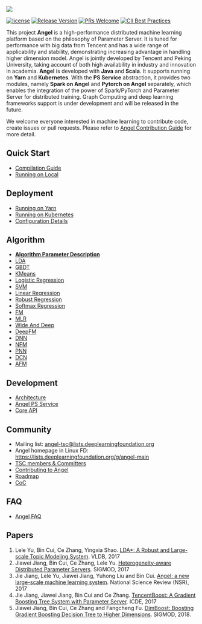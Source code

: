 ![](assets/angel_logo.png)


[![license](http://img.shields.io/badge/license-Apache2.0-brightgreen.svg?style=flat)](https://github.com/tencent/angel/blob/master/LICENSE)
[![Release Version](https://img.shields.io/badge/release-3.0.1-red.svg)](https://github.com/tencent/angel/releases)
[![PRs Welcome](https://img.shields.io/badge/PRs-welcome-brightgreen.svg)](https://github.com/tencent/angel/pulls)
[![CII Best Practices](https://bestpractices.coreinfrastructure.org/projects/3058/badge)](https://bestpractices.coreinfrastructure.org/projects/3058)

This project **Angel** is a high-performance distributed machine learning platform based on the philosophy of Parameter Server. It is tuned for performance with big data from Tencent and has a wide range of applicability and stability, demonstrating increasing advantage in handling higher dimension model. Angel is jointly developed by Tencent and Peking University, taking account of both high availability  in industry and innovation in academia. **Angel** is developed with **Java** and **Scala**.  It supports running on **Yarn** and **Kubernetes**. With the **PS Service** abstraction, it provides two modules, namely **Spark on Angel** and **Pytorch on Angel** separately, which enables the integration of the power of Spark/PyTorch and Parameter Server for distributed training.  Graph Computing and deep learning frameworks support is under development and will be released in the future.

We welcome everyone interested in machine learning to contribute code, create issues or pull requests. Please refer to  [Angel Contribution Guide](https://github.com/Tencent/angel/blob/master/CONTRIBUTING.md) for more detail.


## Quick Start
* [Compilation Guide](./docs/deploy/source_compile_en.md)
* [Running on Local](./docs/deploy/local_run_en.md)

## Deployment
* [Running on Yarn](./docs/deploy/run_on_yarn_en.md)
* [Running on Kubernetes](./docs/deploy/run_on_kubernetes_en.md)
* [Configuration Details](./docs/deploy/config_details_en.md)

## Algorithm
* [**Algorithm Parameter Description**](./docs/algo/model_config_details_en.md)
* [LDA](./docs/algo/lda_on_angel_en.md)
* [GBDT](./docs/algo/gbdt_on_angel_en.md)
* [KMeans](./docs/algo/kmeans_on_angel_en.md)
* [Logistic Regression](./docs/algo/lr_on_angel_en.md)
* [SVM](./docs/algo/svm_on_angel_en.md)
* [Linear Regression](./docs/algo/linear_on_angel_en.md)
* [Robust Regression](./docs/algo/robust_on_angel_en.md)
* [Softmax Regression](./docs/algo/softmax_on_angel_en.md)
* [FM](./docs/algo/fm_on_angel_en.md)
* [MLR](./docs/algo/mlr_on_angel_en.md)
* [Wide And Deep](./docs/algo/daw_on_angel_en.md)
* [DeepFM](./docs/algo/deepfm_on_angel_en.md)
* [DNN](./docs/algo/dnn_on_angel_en.md)
* [NFM](./docs/algo/nfm_on_angel_en.md)
* [PNN](./docs/algo/pnn_on_angel_en.md)
* [DCN](./docs/algo/dcn_on_angel_en.md)
* [AFM](./docs/algo/afm_on_angel_en.md)

## Development
* [Architecture](./docs/overview/architecture_en.md)
* [Angel PS Service](./docs/overview/angel_ps_service_en.md)
* [Core API](./docs/apis/core_api2_en.md)

## Community
* Mailing list: angel-tsc@lists.deeplearningfoundation.org
* Angel homepage in Linux FD: https://lists.deeplearningfoundation.org/g/angel-main
* [TSC members & Committers](./Community.md)
* [Contributing to Angel](./CONTRIBUTING.md)
* [Roadmap](https://github.com/Angel-ML/angel/wiki/Roadmap)
* [CoC](https://lfprojects.org/policies/)

## FAQ
* [Angel FAQ](https://github.com/Tencent/angel/wiki/Angel%E5%B8%B8%E8%A7%81%E9%97%AE%E9%A2%98)

## Papers
  1. Lele Yu, Bin Cui, Ce Zhang, Yingxia Shao. [LDA*: A Robust and Large-scale Topic Modeling System](http://www.vldb.org/pvldb/vol10/p1406-yu.pdf). VLDB, 2017
  2. Jiawei Jiang, Bin Cui, Ce Zhang, Lele Yu. [Heterogeneity-aware Distributed Parameter Servers](http://net.pku.edu.cn/~cuibin/Papers/2017%20sigmod.pdf). SIGMOD, 2017
  3. Jie Jiang, Lele Yu, Jiawei Jiang, Yuhong Liu and Bin Cui. [Angel: a new large-scale machine learning system](http://net.pku.edu.cn/~cuibin/Papers/2017NSRangel.pdf). National Science Review (NSR), 2017
  4. Jie Jiang, Jiawei Jiang,  Bin Cui and Ce Zhang. [TencentBoost: A Gradient Boosting Tree System with Parameter Server](http://net.pku.edu.cn/~cuibin/Papers/2017%20ICDE%20boost.pdf).	ICDE, 2017
  5. Jiawei Jiang, Bin Cui, Ce Zhang and Fangcheng Fu. [DimBoost: Boosting Gradient Boosting Decision Tree to Higher Dimensions](https://dl.acm.org/citation.cfm?id=3196892). SIGMOD, 2018.




